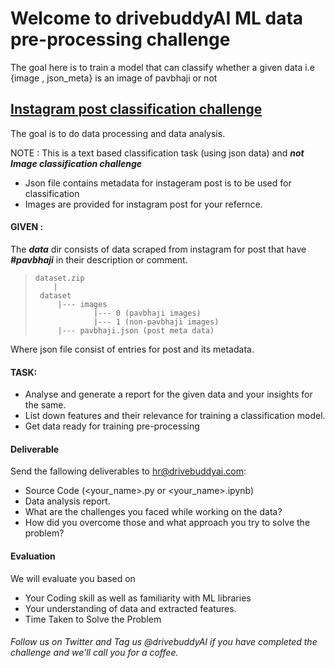 # Welcome to drivebuddyAI ML data pre-processing challenge
The goal here is to train a model that can classify whether a given data i.e {image , json_meta} is an image of pavbhaji or not

##  <u><b>Instagram post classification challenge</b></u>
The goal is to do data processing and data analysis.

NOTE :
This is a text based classification task (using json data) and <i><b>not Image classification challenge</i></b>

- Json file contains metadata for instageram post is to be used for classification 
- Images are provided for instagram post for your refernce.

#### GIVEN :
The <i><b>data</i></b> dir consists of data scraped from instagram for post that have <i><b>#pavbhaji</i></b> in their description or comment.

>     dataset.zip
>         |
>      dataset
>          |--- images
>                  |--- 0 (pavbhaji images)
>                  |--- 1 (non-pavbhaji images)
>          |--- pavbhaji.json (post meta data)

Where json file consist of entries for post and its metadata.

#### TASK:

- Analyse and generate a report for the given data and your insights for the same.
- List down features and their relevance for training a classification model.
- Get data ready for training pre-processing


#### Deliverable
Send the fallowing deliverables to hr@drivebuddyai.com:
- Source Code (<your_name>.py or <your_name>.ipynb)
- Data analysis report.
- What are the challenges you faced while working on the data?
- How did you overcome those and what approach you try to solve the problem?


#### Evaluation
We will evaluate you based on
  - Your Coding skill as well as familiarity with ML libraries
  - Your understanding of data and extracted features.
  - Time Taken to Solve the Problem
  
###### Follow us on Twitter and Tag us @drivebuddyAI if you have completed the challenge and we'll call you for a coffee.

